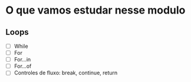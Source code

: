 # O que vamos estudar nesse modulo 
## Loops

- [ ]  While
- [ ]  For
- [ ]  For...in
- [ ]  For...of
- [ ]  Controles de fluxo: break, continue, return